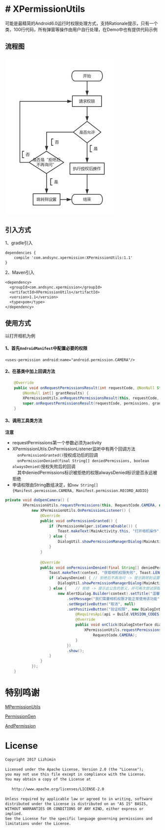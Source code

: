 # # XPermissionUtils
可能是最精简的Android6.0运行时权限处理方式，支持Rationale提示，只有一个类，100行代码，所有弹窗等操作由用户自行处理，在Demo中也有提供代码示例
## 流程图
![](https://github.com/AndSync/XPermissionUtils/blob/master/art/Flow%20Chart.png)
## 引入方式
1、gradle引入
```
dependencies {
    compile 'com.andsync.xpermission:XPermissionUtils:1.1'
}
```
2、Maven引入
```
<dependency>
  <groupId>com.andsync.xpermission</groupId>
  <artifactId>XPermissionUtils</artifactId>
  <version>1.1</version>
  <type>pom</type>
</dependency>
```
## 使用方式
以打开相机为例
#### 1、首先`AndroidManifest`中配置必要的权限
`<uses-permission android:name="android.permission.CAMERA"/>`
#### 2、在基类中加上回调方法
```java
    @Override
    public void onRequestPermissionsResult(int requestCode, @NonNull String[] permissions,
        @NonNull int[] grantResults) {
        XPermissionUtils.onRequestPermissionsResult(this, requestCode, permissions, grantResults);
        super.onRequestPermissionsResult(requestCode, permissions, grantResults);
    }
```
#### 3、调用工具类方法
**注意**
* requestPermissions第一个参数必须为activity
* XPermissionUtils.OnPermissionListener监听中有两个回调方法<br/>
&nbsp;&nbsp;&nbsp;&nbsp;`onPermissionGranted()`授权成功后的回调<br/>
&nbsp;&nbsp;&nbsp;&nbsp;`onPermissionDenied(final String[] deniedPermissions, boolean alwaysDenied)`授权失败后的回调<br/>
&nbsp;&nbsp;&nbsp;&nbsp;其中deniedPermissions标识被拒绝的权限alwaysDenied标识是否永远被拒绝
* 申请权限由String数组决定，如`new String[] {Manifest.permission.CAMERA, Manifest.permission.RECORD_AUDIO}`

```java
private void doOpenCamera() {
        XPermissionUtils.requestPermissions(this, RequestCode.CAMERA, new String[] { Manifest.permission.CAMERA },
            new XPermissionUtils.OnPermissionListener() {
                @Override
                public void onPermissionGranted() {
                    if (PermissionHelper.isCameraEnable()) {
                        Toast.makeText(MainActivity.this, "打开相机操作", Toast.LENGTH_LONG).show();
                    } else {
                        DialogUtil.showPermissionManagerDialog(MainActivity.this, "相机");
                    }
                }

                @Override
                public void onPermissionDenied(final String[] deniedPermissions, boolean alwaysDenied) {
                    Toast.makeText(context, "获取相机权限失败", Toast.LENGTH_SHORT).show();
                    if (alwaysDenied) { // 拒绝后不再询问 -> 提示跳转到设置
                        DialogUtil.showPermissionManagerDialog(MainActivity.this, "相机");
                    } else {    // 拒绝 -> 提示此公告的意义，并可再次尝试获取权限
                        new AlertDialog.Builder(context).setTitle("温馨提示")
                            .setMessage("我们需要相机权限才能正常使用该功能")
                            .setNegativeButton("取消", null)
                            .setPositiveButton("验证权限", new DialogInterface.OnClickListener() {
                                @RequiresApi(api = Build.VERSION_CODES.M)
                                @Override
                                public void onClick(DialogInterface dialog, int which) {
                                    XPermissionUtils.requestPermissionsAgain(context, deniedPermissions,
                                        RequestCode.CAMERA);
                                }
                            })
                            .show();
                    }
                }
            });
    }
```

# 特别鸣谢
[MPermissionUtils](https://github.com/Airsaid/MPermissionUtils)

[PermissionGen](https://github.com/lovedise/PermissionGen)

[AndPermission](https://github.com/yanzhenjie/AndPermission)

# License
```text
Copyright 2017 Lizhimin

Licensed under the Apache License, Version 2.0 (the "License");
you may not use this file except in compliance with the License.
You may obtain a copy of the License at

   http://www.apache.org/licenses/LICENSE-2.0

Unless required by applicable law or agreed to in writing, software
distributed under the License is distributed on an "AS IS" BASIS,
WITHOUT WARRANTIES OR CONDITIONS OF ANY KIND, either express or implied.
See the License for the specific language governing permissions and
limitations under the License.
```
